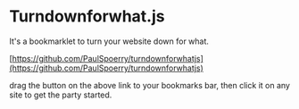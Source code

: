 # Turndownforwhat.js

It's a bookmarklet to turn your website down for what.

[https://github.com/PaulSpoerry/turndownforwhatjs](https://github.com/PaulSpoerry/turndownforwhatjs)

drag the button on the above link to your bookmarks bar, then click it on any site to get the party started. 
